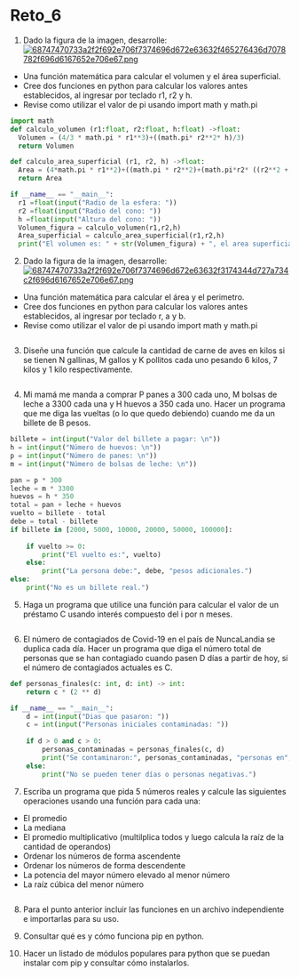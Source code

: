 # Reto_6

1. Dado la figura de la imagen, desarrolle:
[![68747470733a2f2f692e706f7374696d672e63632f465276436d7078782f696d6167652e706e67.png](https://i.postimg.cc/wBTZYV1F/68747470733a2f2f692e706f7374696d672e63632f465276436d7078782f696d6167652e706e67.png)](https://postimg.cc/HrRBQb47)

* Una función matemática para calcular el volumen y el área superficial.
* Cree dos funciones en python para calcular los valores antes establecidos, al ingresar por teclado r1, r2 y h.
* Revise como utilizar el valor de pi usando import math y math.pi

```python
import math
def calculo_volumen (r1:float, r2:float, h:float) ->float:
  Volumen = (4/3 * math.pi * r1**3)+((math.pi* r2**2* h)/3)
  return Volumen

def calculo_area_superficial (r1, r2, h) ->float:
  Area = (4*math.pi * r1**2)+((math.pi * r2**2)+(math.pi*r2* ((r2**2 + h**2) **0.5)))
  return Area

if __name__ == "__main__":
  r1 =float(input("Radio de la esfera: "))
  r2 =float(input("Radio del cono: "))
  h =float(input("Altura del cono: "))
  Volumen_figura = calculo_volumen(r1,r2,h)
  Area_superficial = calculo_area_superficial(r1,r2,h)
  print("El volumen es: " + str(Volumen_figura) + ", el area superficial es: " + str(Area_superficial))
```

2. Dado la figura de la imagen, desarrolle:
[![68747470733a2f2f692e706f7374696d672e63632f3174344d727a734c2f696d6167652e706e67.png](https://i.postimg.cc/jjw6fwmt/68747470733a2f2f692e706f7374696d672e63632f3174344d727a734c2f696d6167652e706e67.png)](https://postimg.cc/wtzs8v9G)

* Una función matemática para calcular el área y el perimetro.  
* Cree dos funciones en python para calcular los valores antes establecidos, al ingresar por teclado r, a y b. 
* Revise como utilizar el valor de pi usando import math y math.pi

```python

```

3. Diseñe una función que calcule la cantidad de carne de aves en kilos si se tienen N gallinas, M gallos y K pollitos cada uno pesando 6 kilos, 7 kilos y 1 kilo respectivamente.

```python

```

4. Mi mamá me manda a comprar P panes a 300 cada uno, M bolsas de leche a 3300 cada una y H huevos a 350 cada uno. Hacer un programa que me diga las vueltas (o lo que quedo debiendo) cuando me da un billete de B pesos.

```python
billete = int(input("Valor del billete a pagar: \n"))
h = int(input("Número de huevos: \n"))
p = int(input("Número de panes: \n"))
m = int(input("Número de bolsas de leche: \n"))

pan = p * 300
leche = m * 3300
huevos = h * 350
total = pan + leche + huevos
vuelto = billete - total
debe = total - billete
if billete in [2000, 5000, 10000, 20000, 50000, 100000]:
    
    if vuelto >= 0:
        print("El vuelto es:", vuelto)
    else:
        print("La persona debe:", debe, "pesos adicionales.")
else:
    print("No es un billete real.")
```

5. Haga un programa que utilice una función para calcular el valor de un préstamo C usando interés compuesto del i por n meses.

```python

```

6. El número de contagiados de Covid-19 en el país de NuncaLandia se duplica cada día. Hacer un programa que diga el número total de personas que se han contagiado cuando pasen D días a partir de hoy, si el número de contagiados actuales es C.


```python
def personas_finales(c: int, d: int) -> int:
    return c * (2 ** d)

if __name__ == "__main__":
    d = int(input("Dias que pasaron: "))
    c = int(input("Personas iniciales contaminadas: "))
    
    if d > 0 and c > 0:
        personas_contaminadas = personas_finales(c, d)
        print("Se contaminaron:", personas_contaminadas, "personas en", d, "días.")
    else:
        print("No se pueden tener días o personas negativas.")
```

7. Escriba un programa que pida 5 números reales y calcule las siguientes operaciones usando una función para cada una:

* El promedio  
* La mediana  
* El promedio multiplicativo (multilplica todos y luego calcula la raíz de la cantidad de operandos)
* Ordenar los números de forma ascendente
* Ordenar los números de forma descendente
* La potencia del mayor número elevado al menor número
* La raíz cúbica del menor número

```python

```

8. Para el punto anterior incluir las funciones en un archivo independiente e importarlas para su uso.


9. Consultar qué es y cómo funciona pip en python.
  

10. Hacer un listado de módulos populares para python que se puedan instalar com pip y consultar cómo instalarlos.

